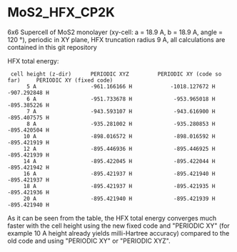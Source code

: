 # MoS2_HFX_CP2K

6x6 Supercell of MoS2 monolayer (xy-cell: a = 18.9 A, b = 18.9 A, angle = 120 °), periodic in XY plane, HFX truncation radius 9 A, all calculations are contained in this git repository

HFX total energy:

     cell height (z-dir)      PERIODIC XYZ         PERIODIC XY (code so far)     PERIODIC XY (fixed code)
          5 A                 -961.166166 H            -1018.127672 H            -907.292848 H
          6 A                 -951.733678 H             -953.965018 H            -895.385226 H
          7 A                 -943.593107 H             -943.616900 H            -895.407575 H
          8 A                 -935.281002 H             -935.280853 H            -895.420504 H
         10 A                 -898.016572 H             -898.016592 H            -895.421919 H
         12 A                 -895.446936 H             -895.446925 H            -895.421939 H
         14 A                 -895.422045 H             -895.422044 H            -895.421942 H
         16 A                 -895.421937 H             -895.421940 H            -895.421937 H
         18 A                 -895.421937 H             -895.421935 H            -895.421936 H
         20 A                 -895.421940 H             -895.421939 H            -895.421940 H

As it can be seen from the table, the HFX total energy converges much faster with the cell height using the new fixed code and "PERIODIC XY" (for example 10 A height already yields milli-Hartree accuracy) compared to the old code and using "PERIODIC XY" or "PERIODIC XYZ".
